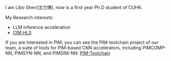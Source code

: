 <!--
**BUPTslb/BUPTslb** is a ✨ _special_ ✨ repository because its `README.md` (this file) appears on your GitHub profile.

Here are some ideas to get you started:

- 🔭 I’m currently working on ...
- 🌱 I’m currently learning ...
- 👯 I’m looking to collaborate on ...
- 🤔 I’m looking for help with ...
- 💬 Ask me about ...
- 📫 How to reach me: ...
- 😄 Pronouns: ...
- ⚡ Fun fact: ...
-->
I am Libo Shen(沈力博), now is a first year Ph.D student of CUHK.

My Research interests:

- LLM inference acceleration
- [CIM HLS](https://github.com/BUPTslb/LIMGEN)

If you are interested in PIM, you can see the PIM-toolchain project of our team, a suite of tools for PIM-based CNN accelerators, including PIMCOMP-NN, PIMSYN-NN, and PIMSIM-NN: [PIM-Toolchain](https://github.com/chenxm1986/PIM-Toolchain)

<!--
**MORE**


I am a casual football enthusiast and a member of the Computer Science School Football Team at the University of Chinese Academy of Sciences. We won the [third place in the 2022 KeYuan Cup](https://mp.weixin.qq.com/s?__biz=MzAwOTU0MjUyMQ==&mid=2650499392&idx=2&sn=7f4c5e69d89c94bd7265097b1285d059&chksm=8351c756b4264e407f23900812dd666b77d7dd4fea773a10d2b210dbd2e185ff506b6a4c5370&scene=27).

I enjoy recitation and participated in the May Flower Literary and Art Gala in 2022. Unfortunately, it was a dubbing performance, and I struggled with facial expressions management. Fortunately, our team won the first prize. Video is [here](https://www.bilibili.com/video/av811404763/?vd_source=1920e32e7644aafe109ad2f9ec08c4a9).

I used to be a production assistant in two movies of CCTV6 [拳天下之拳锋](https://movie.douban.com/subject/35314511/),[拳天下之拳力](https://movie.douban.com/subject/35314509/). If you're careful enough, you will find me in the movie as some walk-ons😄.(Attention please: both are super terrible movies!)

-->
